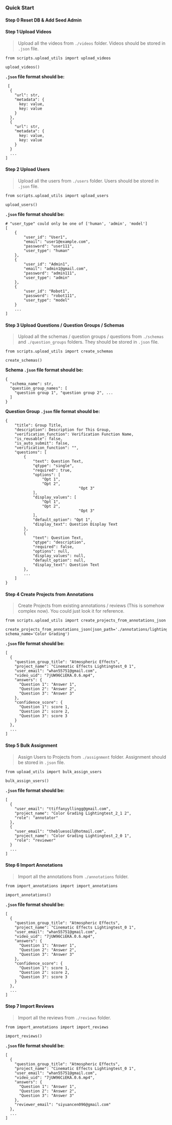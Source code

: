 ### Quick Start



#### Step 0 Reset DB & Add Seed Admin

#### Step 1 Upload Videos

> Upload all the videos from `./videos` folder. Videos should be stored in `.json` file.

```
from scripts.upload_utils import upload_videos

upload_videos()
```

**`.json` file format should be:**

```
 [
  {
    "url": str,
    "metadata": {
      key: value,
      key: value
    }
  },
  {
    "url": str,
    "metadata": {
      key: value,
      key: value
    }
  }
  ...
]
```



#### Step 2 Upload Users

> Upload all the users from `./users` folder. Users should be stored in `.json` file.

```
from scripts.upload_utils import upload_users

upload_users()
```

**`.json` file format should be:**

```
# "user_type" could only be one of ['human', 'admin', 'model']
[
    {
        "user_id": "User1",
        "email": "user1@example.com",
        "password": "user111",
        "user_type": "human"
    },
    {
        "user_id": "Admin1",
        "email": "admin1@gmail.com",
        "password": "admin111",
        "user_type": "admin"
    },
    {
        "user_id": "Robot1",
        "password": "robot111",
        "user_type": "model"
    }
    ...
]
```

#### Step 3 Upload Questions / Question Groups / Schemas

> Upload all the schemas / question groups / questions from `./schemas` and `./question_groups` folders. They should be stored in `.json` file.

```
from scripts.upload_utils import create_schemas

create_schemas()
```

**Schema `.json` file format should be:**

```
{
  "schema_name": str,
  "question_group_names": [
    "question group 1", "question group 2", ...
  ]
}
```

**Question Group `.json` file format should be:**

```
{
    "title": Group Title,
    "description": Description for This Group,
    "verification_function": Verification Function Name,
    "is_reusable": false,
    "is_auto_submit": false,
    "verification_function": "",
    "questions": [
        {
            "text": Question Text,
            "qtype": "single",
            "required": true,
            "options": [
                "Opt 1",
                "Opt 2",
								"Opt 3"
            ],
            "display_values": [
                "Opt 1",
                "Opt 2",
								"Opt 3"
            ],
            "default_option": "Opt 1",
            "display_text": Question Display Text
        },
        {
            "text": Question Text,
            "qtype": "description",
            "required": false,
            "options": null,
            "display_values": null,
            "default_option": null,
            "display_text": Question Text
        },
        ...
    ]
}
```

#### Step 4 Create Projects from Annotations

>Create Projects from existing annotations / reviews (This is somehow complex now). You could just look it for reference.

```
from scripts.upload_utils import create_projects_from_annotations_json

create_projects_from_annotations_json(json_path='./annotations/lighting/Lightingtest_0_color.json', schema_name='Color Grading')
```

**`.json` file format should be:**

```
[
  {
    "question_group_title": "Atmospheric Effects",
    "project_name": "Cinematic Effects Lightingtest_0 1",
    "user_email": "whan55751@gmail.com",
    "video_uid": "7jUW96CiEKA.0.6.mp4",
    "answers": {
      "Question 1": "Answer 1",
      "Question 2": "Answer 2",
      "Question 3": "Answer 3"
    },
    "confidence_score": {
      "Question 1": score 1,
      "Question 2": score 2,
      "Question 3": score 3
    }
  },
  ...
]
```

#### Step 5 Bulk Assignment

> Assign Users to Projects from `./assignment` folder. Assignment should be stored in `.json` file.

```
from upload_utils import bulk_assign_users

bulk_assign_users()
```

**`.json` file format should be:**

```
[
  {
    "user_email": "ttiffanyyllingg@gmail.com",
    "project_name": "Color Grading Lightingtest_2_1 2",
    "role": "annotator"
  },
  {
    "user_email": "thebluesoil@hotmail.com",
    "project_name": "Color Grading Lightingtest_2_0 1",
    "role": "reviewer"
  }
  ...
]
```

#### Step 6 Import Annotations

> Import all the annotations from `./annotations` folder.

```
from import_annotations import import_annotations

import_annotations()
```

**`.json` file format should be:**

```
[
  {
    "question_group_title": "Atmospheric Effects",
    "project_name": "Cinematic Effects Lightingtest_0 1",
    "user_email": "whan55751@gmail.com",
    "video_uid": "7jUW96CiEKA.0.6.mp4",
    "answers": {
      "Question 1": "Answer 1",
      "Question 2": "Answer 2",
      "Question 3": "Answer 3"
    },
    "confidence_score": {
      "Question 1": score 1,
      "Question 2": score 2,
      "Question 3": score 3
    }
  },
  ...
]
```

#### Step 7 Import Reviews

> Import all the reviews from `./reviews` folder.

```
from import_annotations import import_reviews

import_reviews()
```

**`.json` file format should be:**

```
[
  {
    "question_group_title": "Atmospheric Effects",
    "project_name": "Cinematic Effects Lightingtest_0 1",
    "user_email": "whan55751@gmail.com",
    "video_uid": "7jUW96CiEKA.0.6.mp4",
    "answers": {
      "Question 1": "Answer 1",
      "Question 2": "Answer 2",
      "Question 3": "Answer 3"
    },
    "reviewer_email": "siyuancen096@gmail.com"
  },
  ...
]
```

